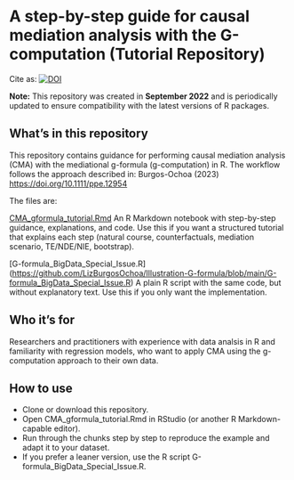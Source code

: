 # A step-by-step guide for causal mediation analysis with the G-computation (Tutorial Repository)

Cite as: <a href="https://doi.org/10.5281/zenodo.16995100"><img src="https://zenodo.org/badge/528349944.svg" alt="DOI"></a>

**Note:** This repository was created in **September 2022** and is periodically updated to ensure compatibility with the latest versions of R packages.

## What’s in this repository

This repository contains guidance for performing causal mediation analysis (CMA) with the mediational g-formula (g-computation) in R.
The workflow follows the approach described in: Burgos-Ochoa (2023) https://doi.org/10.1111/ppe.12954 

The files are:

 [CMA_gformula_tutorial.Rmd](https://github.com/LizBurgosOchoa/Illustration-G-formula/blob/main/CMA_gformula_tutorial.Rmd)
An R Markdown notebook with step-by-step guidance, explanations, and code. Use this if you want a structured tutorial that explains each step (natural course, counterfactuals, mediation scenario, TE/NDE/NIE, bootstrap).

[G-formula_BigData_Special_Issue.R] (https://github.com/LizBurgosOchoa/Illustration-G-formula/blob/main/G-formula_BigData_Special_Issue.R)
A plain R script with the same code, but without explanatory text. Use this if you only want the implementation.

## Who it’s for

Researchers and practitioners with experience with data analsis in R and familiarity with regression models, who want to apply CMA using the g-computation approach to their own data.

## How to use

- Clone or download this repository.
- Open CMA_gformula_tutorial.Rmd in RStudio (or another R Markdown-capable editor).
- Run through the chunks step by step to reproduce the example and adapt it to your dataset.
- If you prefer a leaner version, use the R script G-formula_BigData_Special_Issue.R.
